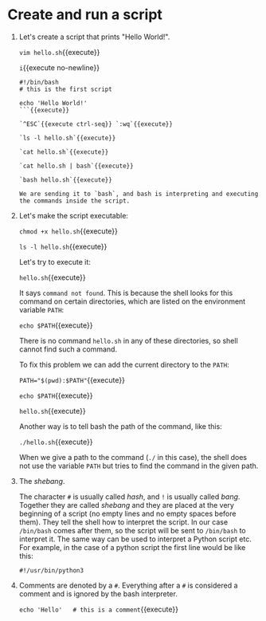# Create and run a script

1. Let's create a script that prints "Hello World!".

   `vim hello.sh`{{execute}}
   
   `i`{{execute no-newline}}
   
   ```
   #!/bin/bash
   # this is the first script

   echo 'Hello World!'
   ```{{execute}}
   
   `^ESC`{{execute ctrl-seq}} `:wq`{{execute}}
   
   `ls -l hello.sh`{{execute}}
   
   `cat hello.sh`{{execute}}
   
   `cat hello.sh | bash`{{execute}}
   
   `bash hello.sh`{{execute}}
   
   We are sending it to `bash`, and bash is interpreting and executing
   the commands inside the script.
   
2. Let's make the script executable:

   `chmod +x hello.sh`{{execute}}
   
   `ls -l hello.sh`{{execute}}
   
   Let's try to execute it:
   
   `hello.sh`{{execute}}
   
   It says `command not found`. This is because the shell looks for
   this command on certain directories, which are listed on the
   environment variable `PATH`:
   
   `echo $PATH`{{execute}}
   
   There is no command `hello.sh` in any of these directories, so
   shell cannot find such a command.
   
   To fix this problem we can add the current directory to the `PATH`:
   
   `PATH="$(pwd):$PATH"`{{execute}}
   
   `echo $PATH`{{execute}}
   
   `hello.sh`{{execute}}
   
   Another way is to tell bash the path of the command, like this:
   
   `./hello.sh`{{execute}}
   
   When we give a path to the command (`./` in this case), the shell
   does not use the variable `PATH` but tries to find the command in
   the given path.

3. The _shebang_.

   The character `#` is usually called _hash_, and `!` is usually
   called _bang_. Together they are called _shebang_ and they are
   placed at the very beginning of a script (no empty lines and no
   empty spaces before them). They tell the shell how to interpret the
   script. In our case `/bin/bash` comes after them, so the script
   will be sent to `/bin/bash` to interpret it. The same way can be
   used to interpret a Python script etc. For example, in the case
   of a python script the first line would be like this:
   
   `#!/usr/bin/python3`
   
4. Comments are denoted by a `#`. Everything after a `#` is considered
   a comment and is ignored by the bash interpreter.
   
   `echo 'Hello'   # this is a comment`{{execute}}
